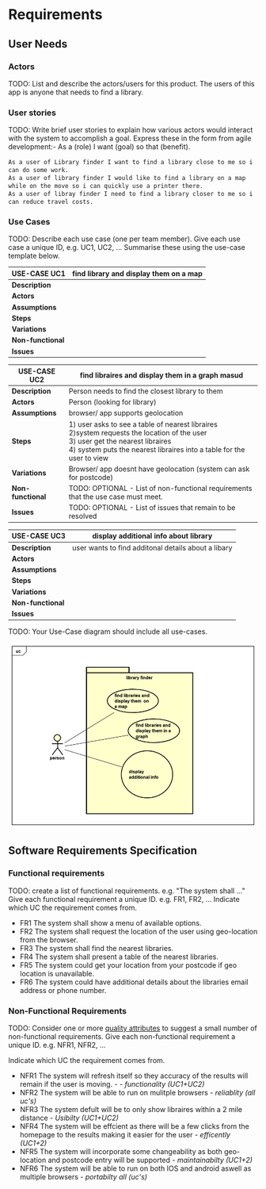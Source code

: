 # Requirements

## User Needs

### Actors
TODO: List and describe the actors/users for this product.
The users of this app is anyone that needs to find a library.

### User stories
TODO: Write brief user stories to explain how various actors would interact with the system to accomplish a goal.
    Express these in the form from agile development:- As a (role) I want (goal) so that (benefit). 
    
    As a user of Library finder I want to find a library close to me so i can do some work.
    As a user of library finder I would like to find a library on a map while on the move so i can quickly use a printer there.
    As a user of libray finder I need to find a library closer to me so i can reduce travel costs.



### Use Cases
TODO: Describe each use case (one per team member).
    Give each use case a unique ID, e.g. UC1, UC2, ...
    Summarise these using the use-case template below.




|  USE-CASE  UC1   | find library and display them on a map
| -------------------------------------- | ------------------- |
| **Description**    | |
| **Actors**         | |
| **Assumptions**    | </td></tr>
| **Steps**          | |
| **Variations**     | |
| **Non-functional** | |
| **Issues**         | |


|  USE-CASE  UC2     | find libraires and display them in a graph masud 
| -------------------------------------- | ------------------- |
| **Description**    | Person needs to find the closest library to them |
| **Actors**         | Person (looking for library) |
| **Assumptions**    | browser/ app supports geolocation</td></tr>
| **Steps**          | 1) user asks to see a table of nearest libraires<br/>   2)system requests the location of the user<br/> 3) user get the nearest libraires<br/>  4) system puts the nearest libraires into a table for the user to view |
| **Variations**     | Browser/ app doesnt have geolocation (system can ask for postcode)|
| **Non-functional** | TODO: OPTIONAL - List of non-functional requirements that the use case must meet. |
| **Issues**         | TODO: OPTIONAL - List of issues that remain to be resolved |



|  USE-CASE  UC3  | display additional info about library 
| -------------------------------------- | ------------------- |
| **Description**    | user wants to find additonal details about a libary |
| **Actors**         | |
| **Assumptions**    | </td></tr>
| **Steps**          | |
| **Variations**     | |
| **Non-functional** | |
| **Issues**         | |





TODO: Your Use-Case diagram should include all use-cases.

![UseCase Diagram](images/usecase.png)

## Software Requirements Specification
### Functional requirements
TODO: create a list of functional requirements. 
    e.g. "The system shall ..."
    Give each functional requirement a unique ID. e.g. FR1, FR2, ...
    Indicate which UC the requirement comes from.

   * FR1 The system shall show a menu of available options.
   * FR2 The system shall request the location of the user using geo-location from the browser.
   * FR3 The system shall find the nearest libraries.
   * FR4 The system shall present a table of the nearest libraries. 
   * FR5 The system could  get your location from your postcode if geo location is unavailable. 
   * FR6 The system could have additional details about the libraries email address or phone number. 
   


### Non-Functional Requirements
TODO: Consider one or more [quality attributes](https://en.wikipedia.org/wiki/ISO/IEC_9126) to suggest a small number of non-functional requirements.
Give each non-functional requirement a unique ID. e.g. NFR1, NFR2, ...

Indicate which UC the requirement comes from.
  * NFR1 The system will refresh itself so they accuracy of the results will remain if the user is moving. - <i>- functionality (UC1+UC2)</i>
  * NFR2 The system will be able to run on mulitple browsers  <i> - reliablity (all uc's)</i>
  * NFR3 The system defult will be to only show libraires within a 2 mile distance <i> - Usibilty (UC1+UC2) </i>
  * NFR4 The system will be effcient as there will be a few clicks from the homepage to the results making it easier for the user <i> - efficently (UC1+2)</i>
  * NFR5 The system will incorporate some changeability as both geo-location and postcode entry will be supported <i> - maintainabilty (UC1+2)</i>
  * NFR6 The system will be able to run on both IOS and android aswell as multiple browsers <i> - portabilty all (uc's)</i>

   